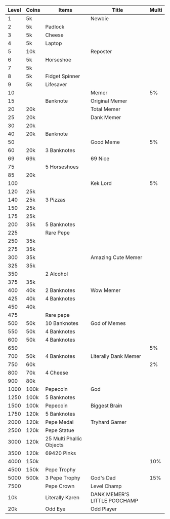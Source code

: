 |Level|Coins|Items|Title|Multi|
|---|---|---|---|---|
|1|5k||Newbie||
|2|5k|Padlock|||
|3|5k|Cheese|||
|4|5k|Laptop|||
|5|10k||Reposter||
|6|5k|Horseshoe|||
|7|5k||||
|8|5k|Fidget Spinner|||
|9|5k|Lifesaver|||
|10|||Memer|5%|
|15||Banknote|Original Memer||
|20|20k||Total Memer||
|25|20k||Dank Memer||
|30|20k||||
|40|20k|Banknote|||
|50|||Good Meme|5%|
|60|20k|3 Banknotes|||
|69|69k||69 Nice||
|75||5 Horseshoes|||
|85|20k||||
|100|||Kek Lord|5%|
|120|25k||||
|140|25k|3 Pizzas|||
|150|25k||||
|175|25k||||
|200|35k|5 Banknotes|||
|225||Rare Pepe|||
|250|35k||||
|275|35k||||
|300|35k||Amazing Cute Memer||
|325|35k||||
|350||2 Alcohol|||
|375|35k||||
|400|40k|2 Banknotes|Wow Memer||
|425|40k|4 Banknotes|||
|450|40k||||
|475||Rare pepe|||
|500|50k|10 Banknotes|God of Memes||
|550|50k|4 Banknotes|||
|600|50k|4 Banknotes|||
|650||||5%|
|700|50k|4 Banknotes|Literally Dank Memer||
|750|60k|||2%|
|800|70k|4 Cheese|||
|900|80k||||
|1000|100k|Pepecoin|God||
|1250|100k|5 Banknotes|||
|1500|100k|Pepecoin|Biggest Brain||
|1750|120k|5 Banknotes|||
|2000|120k|Pepe Medal|Tryhard Gamer||
|2500|120k|Pepe Statue|||
|3000|120k|25 Multi Phallic Objects|||
|3500|120k|69420 Pinks|||
|4000|150k|||10%|
|4500|150k|Pepe Trophy|||
|5000|500k|3 Pepe Trophy|God's Dad|15%|
|7500||Pepe Crown|Level Champ||
|10k||Literally Karen|DANK MEMER'S LITTLE POGCHAMP||
|20k||Odd Eye|Odd Player||
